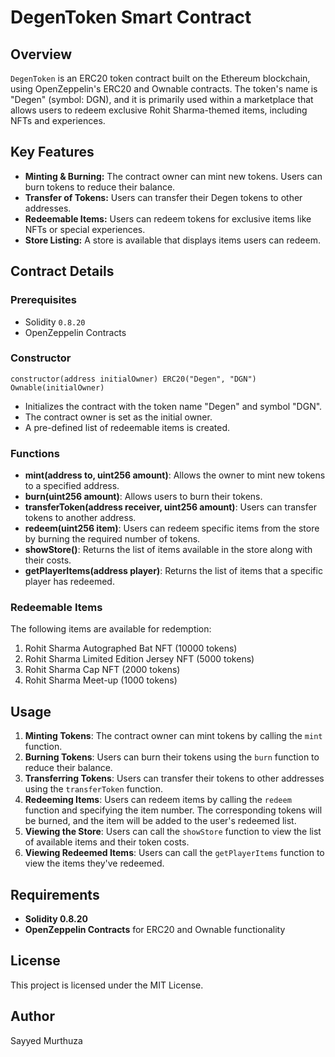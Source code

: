 # DegenToken Smart Contract

## Overview

`DegenToken` is an ERC20 token contract built on the Ethereum blockchain, using OpenZeppelin's ERC20 and Ownable contracts. The token's name is "Degen" (symbol: DGN), and it is primarily used within a marketplace that allows users to redeem exclusive Rohit Sharma-themed items, including NFTs and experiences.

## Key Features

- **Minting & Burning:** The contract owner can mint new tokens. Users can burn tokens to reduce their balance.
- **Transfer of Tokens:** Users can transfer their Degen tokens to other addresses.
- **Redeemable Items:** Users can redeem tokens for exclusive items like NFTs or special experiences.
- **Store Listing:** A store is available that displays items users can redeem.

## Contract Details

### Prerequisites

- Solidity `0.8.20`
- OpenZeppelin Contracts

### Constructor

```solidity
constructor(address initialOwner) ERC20("Degen", "DGN") Ownable(initialOwner)
```
- Initializes the contract with the token name "Degen" and symbol "DGN".
- The contract owner is set as the initial owner.
- A pre-defined list of redeemable items is created.

### Functions

- **mint(address to, uint256 amount)**: Allows the owner to mint new tokens to a specified address.
- **burn(uint256 amount)**: Allows users to burn their tokens.
- **transferToken(address receiver, uint256 amount)**: Users can transfer tokens to another address.
- **redeem(uint256 item)**: Users can redeem specific items from the store by burning the required number of tokens.
- **showStore()**: Returns the list of items available in the store along with their costs.
- **getPlayerItems(address player)**: Returns the list of items that a specific player has redeemed.

### Redeemable Items

The following items are available for redemption:

1. Rohit Sharma Autographed Bat NFT (10000 tokens)
2. Rohit Sharma Limited Edition Jersey NFT (5000 tokens)
3. Rohit Sharma Cap NFT (2000 tokens)
4. Rohit Sharma Meet-up (1000 tokens)

## Usage

1. **Minting Tokens**: The contract owner can mint tokens by calling the `mint` function.
2. **Burning Tokens**: Users can burn their tokens using the `burn` function to reduce their balance.
3. **Transferring Tokens**: Users can transfer their tokens to other addresses using the `transferToken` function.
4. **Redeeming Items**: Users can redeem items by calling the `redeem` function and specifying the item number. The corresponding tokens will be burned, and the item will be added to the user's redeemed list.
5. **Viewing the Store**: Users can call the `showStore` function to view the list of available items and their token costs.
6. **Viewing Redeemed Items**: Users can call the `getPlayerItems` function to view the items they've redeemed.

## Requirements

- **Solidity 0.8.20**
- **OpenZeppelin Contracts** for ERC20 and Ownable functionality

## License

This project is licensed under the MIT License.

## Author
Sayyed Murthuza
